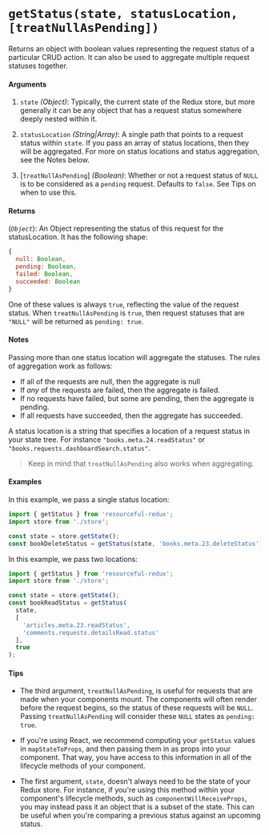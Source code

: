 # `getStatus(state, statusLocation, [treatNullAsPending])`

Returns an object with boolean values representing the request status of a
particular CRUD action. It can also be used to aggregate multiple request
statuses together.

#### Arguments

1. `state` *(Object)*: Typically, the current state of the Redux store, but
  more generally it can be any object that has a request status somewhere deeply
  nested within it.

3. `statusLocation` *(String|Array)*: A single path that points to a request
  status within `state`. If you pass an array of status locations, then they
  will be aggregated. For more on status locations and status aggregation, see
  the Notes below.

4. [`treatNullAsPending`] *(Boolean)*: Whether or not a request status of `NULL` is
  to be considered as a `pending` request. Defaults to `false`. See Tips on
  when to use this.

#### Returns

(*`Object`*): An Object representing the status of this request for the
  statusLocation. It has the following shape:

  ```js
  {
    null: Boolean,
    pending: Boolean,
    failed: Boolean,
    succeeded: Boolean
  }
  ```

  One of these values is always `true`, reflecting the value of the request
  status. When `treatNullAsPending` is `true`, then request statuses that are
  `"NULL"` will be returned as `pending: true`.

#### Notes

Passing more than one status location will aggregate the statuses. The rules of
aggregation work as follows:

- If all of the requests are null, then the aggregate is null
- If *any* of the requests are failed, then the aggregate is failed.
- If no requests have failed, but some are pending, then the aggregate is pending.
- If all requests have succeeded, then the aggregate has succeeded.

A status location is a string that specifies a location of a request status in
your state tree. For instance `"books.meta.24.readStatus"` or
`"books.requests.dashboardSearch.status"`.

> Keep in mind that `treatNullAsPending` also works when aggregating.

#### Examples

In this example, we pass a single status location:

```js
import { getStatus } from 'resourceful-redux';
import store from './store';

const state = store.getState();
const bookDeleteStatus = getStatus(state, 'books.meta.23.deleteStatus');
```

In this example, we pass two locations:

```js
import { getStatus } from 'resourceful-redux';
import store from './store';

const state = store.getState();
const bookReadStatus = getStatus(
  state,
  [
    'articles.meta.23.readStatus',
    'comments.requests.detailsRead.status'
  ],
  true
);
```

#### Tips

- The third argument, `treatNullAsPending`, is useful for requests that are made when
  your components mount. The components will often render before the request
  begins, so the status of these requests will be `NULL`. Passing `treatNullAsPending`
  will consider these `NULL` states as `pending: true`.

- If you're using React, we recommend computing your `getStatus` values in
  `mapStateToProps`, and then passing them in as props into your component. That
  way, you have access to this information in all of the lifecycle methods of
  your component.

- The first argument, `state`, doesn't always need to be the state of your
  Redux store. For instance, if you're using this method within your component's
  lifecycle methods, such as `componentWillReceiveProps`, you may instead pass
  it an object that is a subset of the state. This can be useful when you're
  comparing a previous status against an upcoming status.
